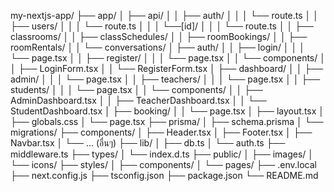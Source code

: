 my-nextjs-app/
├── app/
│   ├── api/
│   │   ├── auth/
│   │   │   └── route.ts
│   │   ├── users/
│   │   │   └── route.ts
│   │   │       └──[id]/
│   │   │           └── route.ts
│   │   ├── classrooms/
│   │   ├── classSchedules/
│   │   ├── roomBookings/
│   │   ├── roomRentals/
│   │   └── conversations/
│   ├── auth/
│   │   ├── login/
│   │   │   └── page.tsx
│   │   ├── register/
│   │   │   └── page.tsx
│   │   └── components/
│   │       ├── LoginForm.tsx
│   │       └── RegisterForm.tsx
│   ├── dashboard/
│   │   ├── admin/
│   │   │   └── page.tsx
│   │   ├── teachers/
│   │   │   └── page.tsx
│   │   ├── students/
│   │   │   └── page.tsx
│   │   └── components/
│   │       ├── AdminDashboard.tsx
│   │       ├── TeacherDashboard.tsx
│   │       └── StudentDashboard.tsx
│   ├── booking/
│   │   └── page.tsx
│   ├── layout.tsx
│   ├── globals.css
│   └── page.tsx
├── prisma/
│   ├── schema.prisma
│   └── migrations/
├── components/
│   ├── Header.tsx
│   ├── Footer.tsx
│   ├── Navbar.tsx
│   └── ... (อื่นๆ)
├── lib/
│   ├── db.ts
│   └── auth.ts
├── middleware.ts
├── types/
│   └── index.d.ts
├── public/
│   ├── images/
│   └── icons/
├── styles/
│   ├── components/
│   └── pages/
├── .env.local
├── next.config.js
├── tsconfig.json
├── package.json
└── README.md

